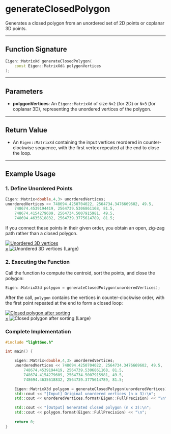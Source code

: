 # **generateClosedPolygon**


Generates a closed polygon from an unordered set of 2D points or coplanar 3D points.  

---

## **Function Signature**
```cpp
Eigen::MatrixXd generateClosedPolygon(
    const Eigen::MatrixXd& polygonVertices
);
```

---

## **Parameters**
- **polygonVertices**:
  An `Eigen::MatrixXd` of size `N×2` (for 2D) or `N×3` (for coplanar 3D), representing the unordered vertices of the polygon.

---

## **Return Value**

- An `Eigen::MatrixXd` containing the input vertices reordered in counter-clockwise sequence, with the first vertex repeated at the end to close the loop.

---

## **Example Usage** 

### **1. Define Unordered Points**

```cpp
Eigen::Matrix<double,4,3> unorderedVertices;
unorderedVertices << 748694.4250704022, 2564734.3476669602, 49.5,
    748674.4539194419, 2564739.5306861168, 81.5,
    748674.4154279609, 2564734.5007915981, 49.5,
    748694.4635618832, 2564739.3775614789, 81.5;
```

If you connect these points in their given order, you obtain an open, zig-zag path rather than a closed polygon.
<!-- <p align="center"> <img src="./fig/generateClosedPolygon0.png" width="50%" alt="Unordered 3D vertices"> </p> -->
<a id="close-lightbox" style="display: none;"></a>
<div class="single-img-container">
    <a href="#lightbox-single-1" class="lightbox-trigger">
        <img src="../fig/generateClosedPolygon0.png" 
             alt="Unordered 3D vertices"> 
    </a>
</div>

<div id="lightbox-single-1" class="lightbox">
    <a href="#close-lightbox" class="lightbox-close">&times;</a>
    <img src="../fig/generateClosedPolygon0.png" alt="Unordered 3D vertices (Large)">
</div>


### **2. Executing the Function**
Call the function to compute the centroid, sort the points, and close the polygon:

```cpp
Eigen::MatrixX3d polygon = generateClosedPolygon(unorderedVertices);
```

After the call, `polygon` contains the vertices in counter-clockwise order, with the first point repeated at the end to form a closed loop:
<!-- <p align="center"> <img src="./fig/generateClosedPolygon1.png" width="50%" alt="Closed polygon after sorting"> </p> -->

<div class="single-img-container">
    <a href="#lightbox-single-2" class="lightbox-trigger">
        <img src="../fig/generateClosedPolygon1.png" 
             alt="Closed polygon after sorting"> 
    </a>
</div>

<div id="lightbox-single-2" class="lightbox">
    <a href="#close-lightbox" class="lightbox-close">&times;</a>
    <img src="../fig/generateClosedPolygon1.png" alt="Closed polygon after sorting (Large)">
</div>


### **Complete Implementation**
```cpp
#include "lightGeo.h"

int main() {

    Eigen::Matrix<double,4,3> unorderedVertices;
    unorderedVertices << 748694.4250704022, 2564734.3476669602, 49.5,
        748674.4539194419, 2564739.5306861168, 81.5,
        748674.4154279609, 2564734.5007915981, 49.5,
        748694.4635618832, 2564739.3775614789, 81.5;

    Eigen::MatrixX3d polygon = generateClosedPolygon(unorderedVertices);
    std::cout << "[Input] Original unordered vertices (n x 3):\n";
    std::cout << unorderedVertices.format(Eigen::FullPrecision) << "\n\n";

    std::cout << "[Output] Generated closed polygon (n x 3):\n";
    std::cout << polygon.format(Eigen::FullPrecision) << "\n";
    
    return 0;
}
```
